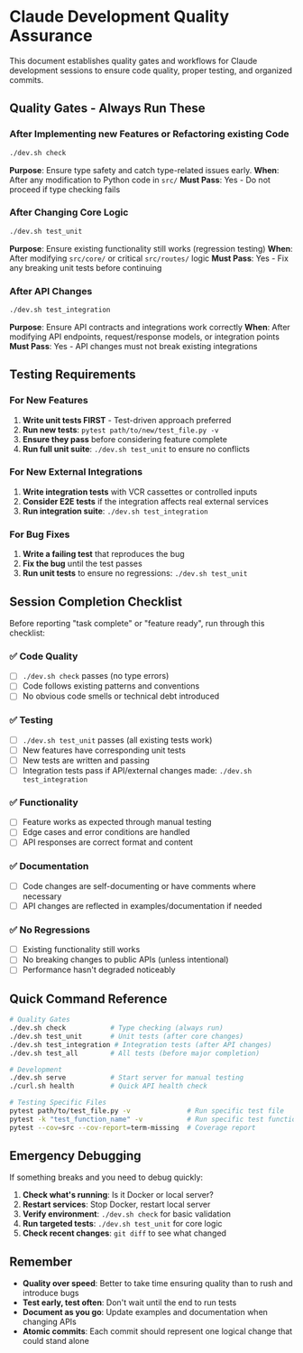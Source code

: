 # Claude Development Quality Assurance

This document establishes quality gates and workflows for Claude development sessions to ensure code quality, proper testing, and organized commits.

## Quality Gates - Always Run These

### After Implementing new Features or Refactoring existing Code
```bash
./dev.sh check
```
**Purpose**: Ensure type safety and catch type-related issues early.
**When**: After any modification to Python code in `src/`
**Must Pass**: Yes - Do not proceed if type checking fails

### After Changing Core Logic
```bash
./dev.sh test_unit
```
**Purpose**: Ensure existing functionality still works (regression testing)
**When**: After modifying `src/core/` or critical `src/routes/` logic
**Must Pass**: Yes - Fix any breaking unit tests before continuing

### After API Changes
```bash
./dev.sh test_integration
```
**Purpose**: Ensure API contracts and integrations work correctly
**When**: After modifying API endpoints, request/response models, or integration points
**Must Pass**: Yes - API changes must not break existing integrations

## Testing Requirements

### For New Features
1. **Write unit tests FIRST** - Test-driven approach preferred
2. **Run new tests**: `pytest path/to/new/test_file.py -v`
3. **Ensure they pass** before considering feature complete
4. **Run full unit suite**: `./dev.sh test_unit` to ensure no conflicts

### For New External Integrations
1. **Write integration tests** with VCR cassettes or controlled inputs
2. **Consider E2E tests** if the integration affects real external services
3. **Run integration suite**: `./dev.sh test_integration`

### For Bug Fixes
1. **Write a failing test** that reproduces the bug
2. **Fix the bug** until the test passes
3. **Run unit tests** to ensure no regressions: `./dev.sh test_unit`

## Session Completion Checklist

Before reporting "task complete" or "feature ready", run through this checklist:

### ✅ Code Quality
- [ ] `./dev.sh check` passes (no type errors)
- [ ] Code follows existing patterns and conventions
- [ ] No obvious code smells or technical debt introduced

### ✅ Testing
- [ ] `./dev.sh test_unit` passes (all existing tests work)
- [ ] New features have corresponding unit tests
- [ ] New tests are written and passing
- [ ] Integration tests pass if API/external changes made: `./dev.sh test_integration`

### ✅ Functionality
- [ ] Feature works as expected through manual testing
- [ ] Edge cases and error conditions are handled
- [ ] API responses are correct format and content

### ✅ Documentation
- [ ] Code changes are self-documenting or have comments where necessary
- [ ] API changes are reflected in examples/documentation if needed

### ✅ No Regressions
- [ ] Existing functionality still works
- [ ] No breaking changes to public APIs (unless intentional)
- [ ] Performance hasn't degraded noticeably

## Quick Command Reference

```bash
# Quality Gates
./dev.sh check           # Type checking (always run)
./dev.sh test_unit       # Unit tests (after core changes)
./dev.sh test_integration # Integration tests (after API changes)
./dev.sh test_all        # All tests (before major completion)

# Development
./dev.sh serve           # Start server for manual testing
./curl.sh health         # Quick API health check

# Testing Specific Files
pytest path/to/test_file.py -v              # Run specific test file
pytest -k "test_function_name" -v           # Run specific test function
pytest --cov=src --cov-report=term-missing  # Coverage report
```

## Emergency Debugging

If something breaks and you need to debug quickly:

1. **Check what's running**: Is it Docker or local server?
2. **Restart services**: Stop Docker, restart local server
3. **Verify environment**: `./dev.sh check` for basic validation
4. **Run targeted tests**: `./dev.sh test_unit` for core logic
5. **Check recent changes**: `git diff` to see what changed

## Remember

- **Quality over speed**: Better to take time ensuring quality than to rush and introduce bugs
- **Test early, test often**: Don't wait until the end to run tests
- **Document as you go**: Update examples and documentation when changing APIs
- **Atomic commits**: Each commit should represent one logical change that could stand alone